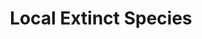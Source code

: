 ---
pid: RS255
title: Local Extinct Species
location_transcription: 
zipcode: '19103'
outside_phl: 
neighborhood: Rittenhouse Square,Avenue of The Arts,Logan Square,Fitler Square
age: '62'
age_range: 60-69
instagram: 
image_file_name: RS_255.jpg
proposal_transcription: |-
  A monument to these local extinct species
  Passenger pigeon, carolina parakeet, eastern bison, heath hen, and local now extinct species
  Independence Hall area
topic: Animals,Philadelphia
topic_summary: 0, 0
type: Other No Form
keywords_other: 
credit: Ross Kardon
image_labels: 
twitter: 
facebook: 
permalink: "/monuments/rs255/"
layout: item-page
---